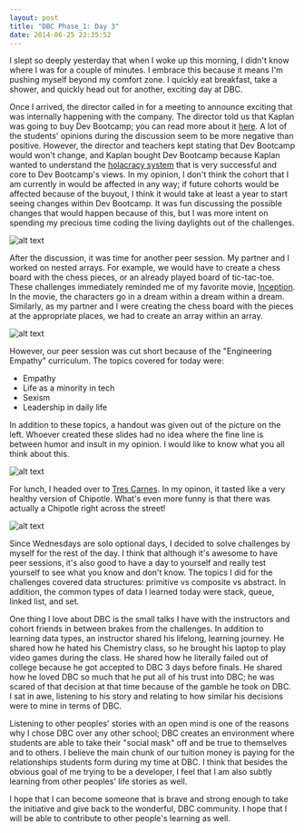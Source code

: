 ```yaml
---
layout: post
title: "DBC Phase_1: Day 3"
date: 2014-06-25 23:35:52
---
```


I slept so deeply yesterday that when I woke up this morning, I didn't know where I was for a couple of minutes. I embrace this because it means I'm pushing myself beyond my comfort zone. I quickly eat breakfast, take a shower, and quickly head out for another, exciting day at DBC.

Once I arrived, the director called in for a meeting to announce exciting that was internally happening with the company. The director told us that Kaplan was going to buy Dev Bootcamp; you can read more about it [here](http://online.wsj.com/articles/kaplan-to-buy-software-development-school-dev-bootcamp-1403660869). A lot of the students' opinions during the discussion seem to be more negative than positive. However, the director and teachers kept stating that Dev Bootcamp would won't change, and Kaplan bought Dev Bootcamp because Kaplan wanted to understand the [holacracy system](http://en.wikipedia.org/wiki/Holacracy) that is very successful and core to Dev Bootcamp's views. In my opinion, I don't think the cohort that I am currently in would be affected in any way; if future cohorts would be affected because of the buyout, I think it would take at least a year to start seeing changes within Dev Bootcamp. It was fun discussing the possible changes that would happen because of this, but I was more intent on spending my precious time coding the living daylights out of the challenges.

![alt text](/assets/img/phase1_day2_kaplan.jpg "Students discussing the buyout")

After the discussion, it was time for another peer session. My partner and I worked on nested arrays. For example, we would have to create a chess board with the chess pieces, or an already played board of tic-tac-toe. These challenges immediately reminded me of my favorite movie, [Inception](http://www.rottentomatoes.com/m/inception/). In the movie, the characters go in a dream within a dream within a dream. Similarly, as my partner and I were creating the chess board with the pieces at the appropriate places, we had to create an array within an array.

![alt text](/assets/img/inception.jpg "A dream within a dream")

However, our peer session was cut short because of the "Engineering Empathy" curriculum. The topics covered for today were:

  * Empathy
  * Life as a minority in tech
  * Sexism
  * Leadership in daily life

In addition to these topics, a handout was given out of the picture on the left. Whoever created these slides had no idea where the fine line is between humor and insult in my opinion. I would like to know what you all think about this.

![alt text](/assets/img/maven_girlfriend.jpg "Where's the empathy")

For lunch, I headed over to [Tres Carnes](http://www.yelp.com/biz/tres-carnes-new-york-4). In my opinon, it tasted like a very healthy version of Chipotle. What's even more funny is that there was actually a Chipotle right across the street!

![alt text](/assets/img/tres_carnes.jpg "Oh my nomnom's")

Since Wednesdays are solo optional days, I decided to solve challenges by myself for the rest of the day. I think that although it's awesome to have peer sessions, it's also good to have a day to yourself and really test yourself to see what you know and don't know. The topics I did for the challenges covered data structures: primitive vs composite vs abstract. In addition, the common types of data I learned today were stack, queue, linked list, and set.

One thing I love about DBC is the small talks I have with the instructors and cohort friends in between brakes from the challenges. In addition to learning data types, an instructor shared his lifelong, learning journey. He shared how he hated his Chemistry class, so he brought his laptop to play video games during the class. He shared how he literally failed out of college because he got accepted to DBC 3 days before finals. He shared how he loved DBC so much that he put all of his trust into DBC; he was scared of that decision at that time because of the gamble he took on DBC. I sat in awe, listening to his story and relating to how similar his decisions were to mine in terms of DBC.

Listening to other peoples' stories with an open mind is one of the reasons why I chose DBC over any other school; DBC creates an environment where students are able to take their "social mask" off and be true to themselves and to others. I believe the main chunk of our tuition money is paying for the relationships students form during my time at DBC. I think that besides the obvious goal of me trying to be a developer, I feel that I am also subtly learning from other peoples' life stories as well.

I hope that I can become someone that is brave and strong enough to take the initiative and give back to the wonderful, DBC community. I hope that I will be able to contribute to other people's learning as well.